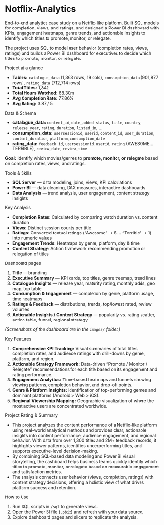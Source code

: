 # Notflix-Analytics
End-to-end analytics case study on a Netflix-like platform. Built SQL models for completion, views, and ratings, and designed a Power BI dashboard with KPIs, engagement heatmaps, genre trends, and actionable insights to identify which titles to promote, monitor, or relegate.

The project uses SQL to model user behavior (completion rates, views, ratings) and builds a Power BI dashboard for executives to decide which titles to promote, monitor, or relegate.

Project at a glance
- **Tables:** `catalogue_data` (1,363 rows, 19 cols), `consumption_data` (901,877 rows), `rating_data` (712,714 rows)
- **Total Titles:** 1,342
- **Total Hours Watched:** 68.30m
- **Avg Completion Rate:** 77.86%
- **Avg Rating:** 3.87 / 5
 
Data & Schema
- **catalogue_data:** `content_id`, `date_added`, `status`, `title`, `country`, `release_year`, `rating`, `duration`, `listed_in`, ... 
- **consumption_data:** `usersessionid`, `userid`, `content_id`, `user_duration`, `content_duration`, `platform`, `consumption_date`  
- **rating_data:** `feedback_id`, `usersessionid`, `userid`, `rating` (AWESOME…TERRIBLE), `review_date`, `review_time`

**Goal:** Identify which movies/genres to **promote, monitor, or relegate** based on completion rates, views, and ratings.

Tools & Skills
- **SQL Server** — data modeling, joins, views, KPI calculations  
- **Power BI** — data cleaning, DAX measures, interactive dashboards  
- **Data Analysis** — trend analysis, user engagement, content strategy insights

Key Analysis
- **Completion Rates**: Calculated by comparing watch duration vs. content duration  
- **Views**: Distinct session counts per title  
- **Ratings**: Converted textual ratings (“Awesome” → 5 … “Terrible” → 1) into numeric values  
- **Engagement Trends**: Heatmaps by genre, platform, day & time  
- **Content Strategy**: Action framework recommending promotion or relegation of titles

 Dashboard pages
1. **Title** — branding 
2. **Executive Summary** — KPI cards, top titles, genre treemap, trend lines  
3. **Catalogue Insights** — release year, maturity rating, monthly adds, geo map, top table  
4. **Consumption & Engagement** — completion by genre, platform usage, time heatmaps  
5. **Ratings & Feedback** — distributions, trends, top/lowest rated, review volumes  
6. **Actionable Insights / Content Strategy** — popularity vs. rating scatter, action table, funnel, regional strategy

*(Screenshots of the dashboard are in the `images/` folder.)*

Key Features
1. **Comprehensive KPI Tracking:**
Visual summaries of total titles, completion rates, and audience ratings with drill-downs by genre, platform, and region.
2. **Actionable Strategy Framework:**
Data-driven “Promote / Monitor / Relegate” recommendations for each title based on its engagement and rating performance.
3. **Engagement Analytics:**
Time-based heatmaps and funnels showing viewing patterns, completion behavior, and drop-off points.
4. **Genre & Platform Insights:**
Identification of top-performing genres and dominant platforms (Android > Web > iOS).
5. **Regional Viewership Mapping:**
Geographic visualization of where the most active users are concentrated worldwide.

Project Rating & Summary
- This project analyzes the content performance of a Netflix-like platform using real-world analytical methods and provides clear, actionable insights into content performance, audience engagement, and regional behavior.  With data from over 1,300 titles and 2M+ feedback records, it highlights viewer patterns, identifies underperforming titles, and supports executive-level decision-making.
- By combining SQL-based data modeling and Power BI visual storytelling, the dashboard helps business teams quickly identify which titles to promote, monitor, or relegate based on measurable engagement and satisfaction metrics.
- The analysis connects user behavior (views, completion, ratings) with content strategy decisions, offering a holistic view of what drives platform success and retention.

How to Use
1. Run SQL scripts in `/sql` to generate views.  
2. Open the Power BI file (`.pbix`) and refresh with your data source.  
3. Explore dashboard pages and slicers to replicate the analysis.  






